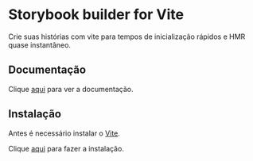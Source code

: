 # Storybook builder for Vite

Crie suas histórias com vite para tempos de inicialização rápidos e HMR quase instantâneo.

## Documentação

Clique [aqui](https://github.com/storybookjs/storybook/tree/next/code/builders/builder-vite) para ver a documentação.

## Instalação

Antes é necessário instalar o [Vite](vite.md).

Clique [aqui](https://www.npmjs.com/package/@storybook/builder-vite) para fazer a instalação.